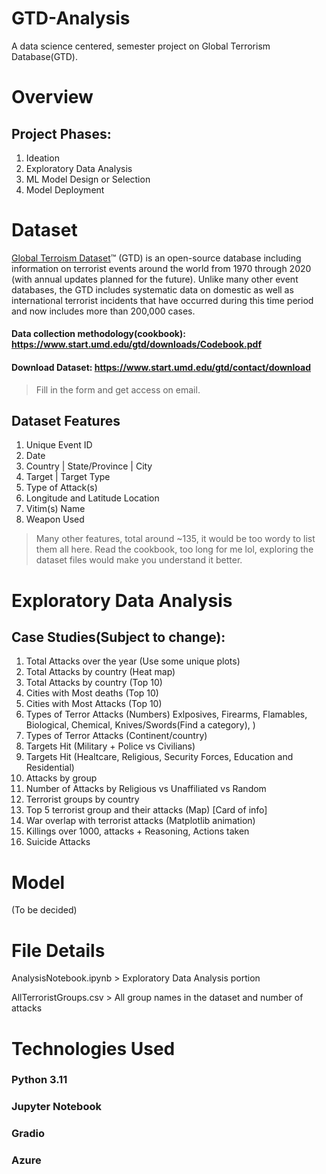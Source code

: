# GTD-Analysis
A data science centered, semester project on Global Terrorism Database(GTD).

# Overview


## Project Phases:
1. Ideation
2. Exploratory Data Analysis
3. ML Model Design or Selection
4. Model Deployment


# Dataset
[Global Terroism Dataset](https://www.start.umd.edu/gtd/)™ (GTD) is an open-source database including information on terrorist events around the world from 1970 through 2020
(with annual updates planned for the future). Unlike many other event databases, the GTD includes systematic data on domestic as well as international terrorist incidents that have occurred during this time period and now includes more than 200,000 cases.

#### Data collection methodology(cookbook): https://www.start.umd.edu/gtd/downloads/Codebook.pdf

#### Download Dataset: https://www.start.umd.edu/gtd/contact/download
> Fill in the form and get access on email.


## Dataset Features
1) Unique Event ID
1) Date 
3) Country | State/Province | City
4) Target | Target Type
5) Type of Attack(s)
6) Longitude and Latitude Location
7) Vitim(s) Name
8) Weapon Used
   
> Many other features, total around ~135, it would be too wordy to list them all here. Read the cookbook, too long for me lol, exploring the dataset files would make you understand it better.

# Exploratory Data Analysis
## Case Studies(Subject to change):
1) Total Attacks over the year (Use some unique plots)
2) Total Attacks by country (Heat map)
3) Total Attacks by country (Top 10)
4) Cities with Most deaths (Top 10)
5) Cities with Most Attacks (Top 10)
6) Types of Terror Attacks (Numbers) Exlposives, Firearms, Flamables, Biological, Chemical, Knives/Swords(Find a category), )
7) Types of Terror Attacks (Continent/country)
8) Targets Hit (Military + Police vs Civilians)
9) Targets Hit (Healtcare, Religious, Security Forces, Education and Residential)
10) Attacks by group
11) Number of Attacks by Religious vs Unaffiliated vs Random
12) Terrorist groups by country
13) Top 5 terrorist group and their attacks (Map) [Card of info]
14) War overlap with terrorist attacks (Matplotlib animation)
15) Killings over 1000, attacks + Reasoning, Actions taken
16) Suicide Attacks

# Model
(To be decided)



# File Details
AnalysisNotebook.ipynb > Exploratory Data Analysis portion

AllTerroristGroups.csv > All group names in the dataset and number of attacks



# Technologies Used
### Python 3.11
### Jupyter Notebook
### Gradio
### Azure
